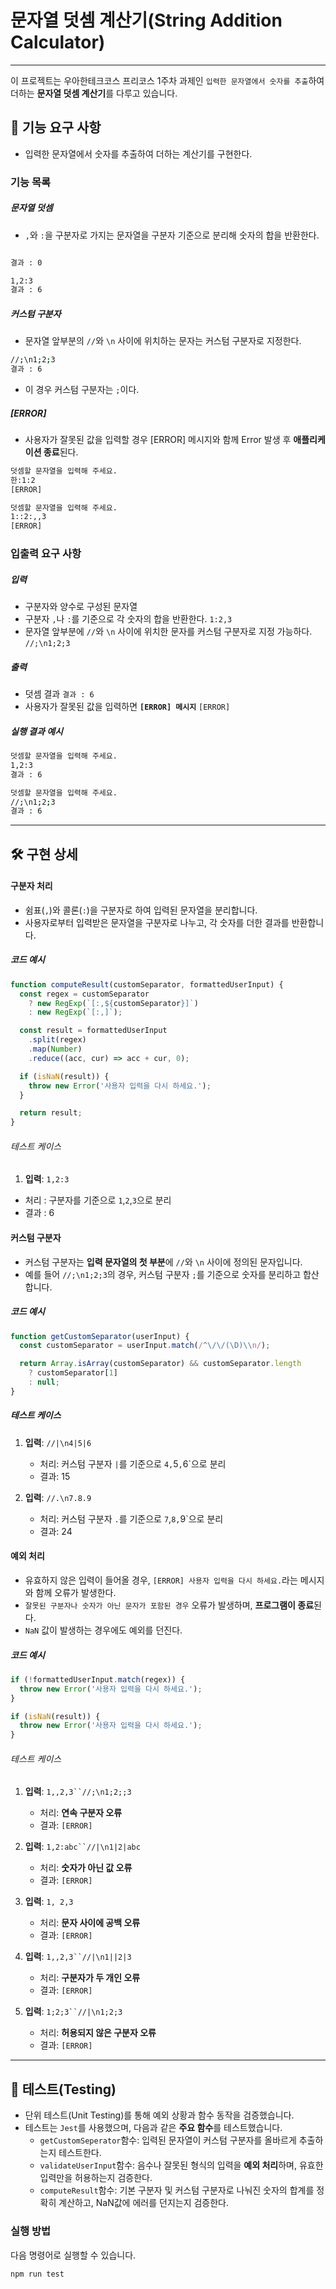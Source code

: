 # 문자열 덧셈 계산기(String Addition Calculator)

---

이 프로젝트는 우아한테크코스 프리코스 1주차 과제인 `입력한 문자열에서 숫자를 추출`하여 더하는 **문자열 덧셈 계산기**를 다루고 있습니다.

## 🚀 기능 요구 사항

- 입력한 문자열에서 숫자를 추출하여 더하는 계산기를 구현한다.

### 기능 목록

##### 문자열 덧셈

- `,`와 `:`을 구분자로 가지는 문자열을 구분자 기준으로 분리해 숫자의 합을 반환한다.

```bash

결과 : 0
```

```bash
1,2:3
결과 : 6
```

##### 커스텀 구분자

- 문자열 앞부분의 `//`와 `\n` 사이에 위치하는 문자는 커스텀 구분자로 지정한다.

```bash
//;\n1;2;3
결과 : 6
```

- 이 경우 커스텀 구분자는 `;`이다.

##### [ERROR]

- 사용자가 잘못된 값을 입력할 경우 [ERROR] 메시지와 함께 Error 발생 후 **애플리케이션 종료**된다.

```bash
덧셈할 문자열을 입력해 주세요.
한:1:2
[ERROR]
```

```bash
덧셈할 문자열을 입력해 주세요.
1::2:,,3
[ERROR]
```

### 입출력 요구 사항

##### 입력

- 구분자와 양수로 구성된 문자열
- 구분자 `,`나 `:`를 기준으로 각 숫자의 합을 반환한다.
  `1:2,3`
- 문자열 앞부분에 `//`와 `\n` 사이에 위치한 문자를 커스텀 구분자로 지정 가능하다.
  `//;\n1;2;3`

##### 출력

- 덧셈 결과
  `결과 : 6`
- 사용자가 잘못된 값을 입력하면 **`[ERROR] 메시지`**
  `[ERROR]`

##### 실행 결과 예시

```bash
덧셈할 문자열을 입력해 주세요.
1,2:3
결과 : 6
```

```bash
덧셈할 문자열을 입력해 주세요.
//;\n1;2;3
결과 : 6
```

---

## 🛠️ 구현 상세

#### 구분자 처리

- 쉼표(`,`)와 콜론(`:`)을 구분자로 하여 입력된 문자열을 분리합니다.
- 사용자로부터 입력받은 문자열을 구분자로 나누고, 각 숫자를 더한 결과를 반환합니다.

##### 코드 예시

```javascript
function computeResult(customSeparator, formattedUserInput) {
  const regex = customSeparator
    ? new RegExp(`[:,${customSeparator}]`)
    : new RegExp(`[:,]`);

  const result = formattedUserInput
    .split(regex)
    .map(Number)
    .reduce((acc, cur) => acc + cur, 0);

  if (isNaN(result)) {
    throw new Error('사용자 입력을 다시 하세요.');
  }

  return result;
}
```

###### 테스트 케이스

1. **입력**: `1,2:3`

- 처리 : 구분자를 기준으로 `1`,`2`,`3`으로 분리
- 결과 : 6

#### 커스텀 구분자

- 커스텀 구분자는 **입력 문자열의 첫 부분**에 `//`와 `\n` 사이에 정의된 문자입니다.
- 예를 들어 `//;\n1;2;3`의 경우, 커스텀 구분자 `;`를 기준으로 숫자를 분리하고 합산합니다.

##### 코드 예시

```javascript
function getCustomSeparator(userInput) {
  const customSeparator = userInput.match(/^\/\/(\D)\\n/);

  return Array.isArray(customSeparator) && customSeparator.length
    ? customSeparator[1]
    : null;
}
```

##### 테스트 케이스

1. **입력**: `//|\n4|5|6`

   - 처리: 커스텀 구분자 `|`를 기준으로 `4,`5`,`6`으로 분리
   - 결과: 15

2. **입력**: `//.\n7.8.9`
   - 처리: 커스텀 구분자 `.`를 기준으로 `7`,`8,`9`으로 분리
   - 결과: 24

#### 예외 처리

- 유효하지 않은 입력이 들어올 경우, `[ERROR] 사용자 입력을 다시 하세요.`라는 메시지와 함께 오류가 발생한다.
- `잘못된 구분자나 숫자가 아닌 문자가 포함된 경우` 오류가 발생하며, **프로그램이 종료**된다.
- `NaN` 값이 발생하는 경우에도 예외를 던진다.

##### 코드 예시

```javascript
if (!formattedUserInput.match(regex)) {
  throw new Error('사용자 입력을 다시 하세요.');
}
```

```javascript
if (isNaN(result)) {
  throw new Error('사용자 입력을 다시 하세요.');
}
```

###### 테스트 케이스

1. **입력**: ` 1,,2,3``//;\n1;2;;3 `

   - 처리: **연속 구분자 오류**
   - 결과: `[ERROR]`

2. **입력**: ` 1,2:abc``//|\n1|2|abc `

   - 처리: **숫자가 아닌 값 오류**
   - 결과: `[ERROR]`

3. **입력**: `1, 2,3`

   - 처리: **문자 사이에 공백 오류**
   - 결과: `[ERROR]`

4. **입력**: ` 1,,2,3``//|\n1||2|3 `

   - 처리: **구분자가 두 개인 오류**
   - 결과: `[ERROR]`

5. **입력**: ` 1;2;3``//|\n1;2;3 `

   - 처리: **허용되지 않은 구분자 오류**
   - 결과: `[ERROR]`

---

## 📄 테스트(Testing)

- 단위 테스트(Unit Testing)를 통해 예외 상황과 함수 동작을 검증했습니다.
- 테스트는 `Jest`를 사용했으며, 다음과 같은 **주요 함수**를 테스트했습니다.
  - `getCustomSeperator`함수: 입력된 문자열이 커스텀 구분자를 올바르게 추출하는지 테스트한다.
  - `validateUserInput`함수: 음수나 잘못된 형식의 입력을 **예외 처리**하며, 유효한 입력만을 허용하는지 검증한다.
  - `computeResult`함수: 기본 구분자 및 커스텀 구분자로 나눠진 숫자의 합계를 정확히 계산하고, NaN값에 에러를 던지는지 검증한다.

### 실행 방법

다음 명령어로 실행할 수 있습니다.

```bash
npm run test
```
